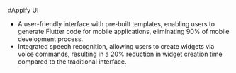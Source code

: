 #Appify UI

- A user-friendly interface with pre-built templates, enabling users to generate Flutter code for mobile applications, eliminating 90% of mobile development process.
- Integrated speech recognition, allowing users to create widgets via voice commands, resulting in a 20% reduction in widget creation time compared to the traditional interface.



